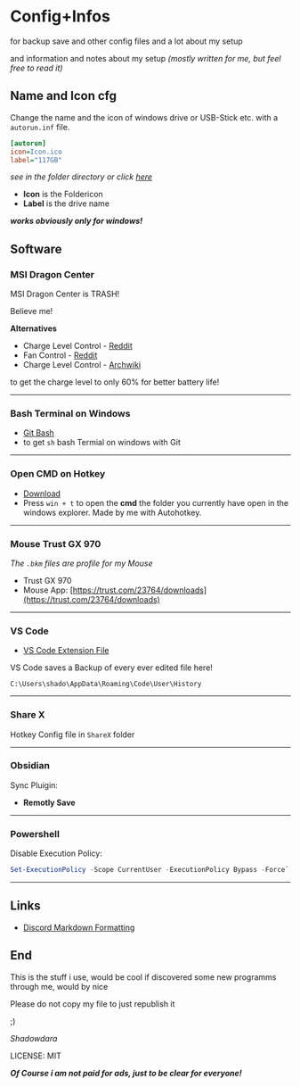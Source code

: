 # Config+Infos

for backup save and other config files and a lot about my setup

and information and notes about my setup
*(mostly written for me, but feel free to read it)*

<!--$$MD_INDEX$$-->


## Name and Icon cfg

Change the name and the icon of windows drive or USB-Stick etc.
with a `autorun.inf` file.

```ini
[autorun]
icon=Icon.ico
label="117GB"
```

*see in the folder directory or click [here](autorun.inf)*

- **Icon** is the Foldericon
- **Label** is the drive name

***works obviously only for windows!***


## Software

### MSI Dragon Center

MSI Dragon Center is TRASH!

Believe me!

**Alternatives**

- Charge Level Control - [Reddit](https://www.reddit.com/r/MSILaptops/comments/jf0bwx/adjusting_battery_charge_level_without_dragon/)
- Fan Control - [Reddit](https://www.reddit.com/r/MSI_Gaming/comments/11wkbxj/can_i_control_fans_without_dragon_center/)
- Charge Level Control - [Archwiki](https://wiki.archlinux.org/title/MSI_Modern_15_A5M)

to get the charge level to only 60% for better battery life!

---

### Bash Terminal on Windows

- [Git Bash](https://git-scm.com/downloads/win)
- to get `sh` bash Termial on windows with Git

---

### Open CMD on Hotkey

- [Download](https://github.com/ShadowDara/open-cmd-on-Hotkey/releases/tag/1.1)
- Press `win + t` to open the **cmd** the folder you currently have open in the
windows explorer. Made by me with Autohotkey.

---

### Mouse Trust GX 970
*The `.bkm` files are profile for my Mouse*
- Trust GX 970
- Mouse App: [https://trust.com/23764/downloads](https://trust.com/23764/downloads)

---

### VS Code

- [VS Code Extension File](.vscode/extensions.json)

VS Code saves a Backup of every ever edited file here!

```path
C:\Users\shado\AppData\Roaming\Code\User\History
```

---

### Share X

Hotkey Config file in `ShareX` folder

---

### Obsidian

Sync Pluigin:

- **Remotly Save**

---

### Powershell

Disable Execution Policy:

```ps1
Set-ExecutionPolicy -Scope CurrentUser -ExecutionPolicy Bypass -Force`
```

---

## Links

- [Discord Markdown Formatting](https://gist.github.com/matthewzring/9f7bbfd102003963f9be7dbcf7d40e51)



## End

This is the stuff i use, would be cool if discovered some new programms
through me, would by nice

Please do not copy my file to just republish it

;)

*Shadowdara*

LICENSE: MIT

***Of Course i am not paid for ads, just to be clear for everyone!***
